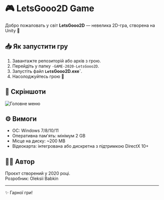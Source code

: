 # 🎮 LetsGooo2D Game

Добро пожаловать у світ **LetsGooo2D** — невелика 2D-гра, створена на Unity 🚀  

## 📥 Як запустити гру
1. Завантажте репозиторій або архів з грою.
2. Перейдіть у папку `-GAME-2020-LetsGooo2D`.
3. Запустіть файл **`Let`sGooo2D.exe`**.
4. Насолоджуйтесь грою 🎉

## 📂 Скріншоти
![Головне меню](https://imgur.com/a/AVUV341)

## ⚙️ Вимоги
- ОС: Windows 7/8/10/11  
- Оперативна пам'ять: мінімум 2 GB  
- Місце на диску: ~200 MB  
- Відеокарта: інтегрована або дискретна з підтримкою DirectX 10+  

## 👨‍💻 Автор
Проєкт створений у 2020 році.  
Розробник: Oleksii Babkin

---
✨ Гарної гри!
